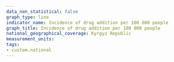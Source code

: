 ```yaml
---
data_non_statistical: false
graph_type: line
indicator_name: Incidence of drug addition per 100 000 people
graph_title: Incidence of drug addition per 100 000 people
national_geographical_coverage: Kyrgyz Republic
measurement_units: 
tags:
- custom.national
---
```


